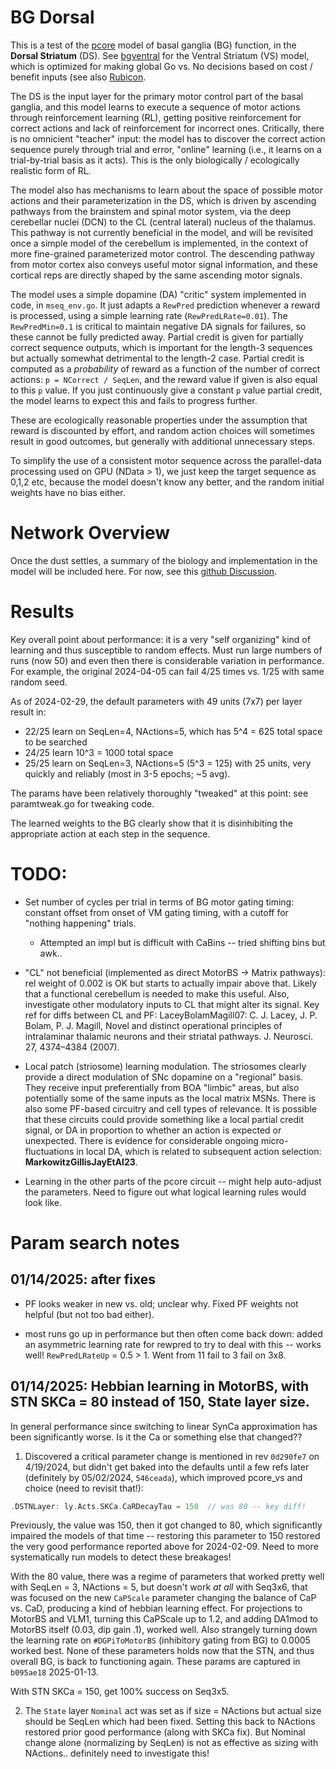 # BG Dorsal

This is a test of the [pcore](../../PCORE_BG.md) model of basal ganglia (BG) function, in the **Dorsal Striatum** (DS).  See [bgventral](../bgventral) for the Ventral Striatum (VS) model, which is optimized for making global Go vs. No decisions based on cost / benefit inputs (see also [Rubicon](../../Rubicon.md).

The DS is the input layer for the primary motor control part of the basal ganglia, and this model learns to execute a sequence of motor actions through reinforcement  learning (RL), getting positive reinforcement for correct actions and lack of reinforcement for incorrect ones.  Critically, there is no omnicient "teacher" input: the model has to discover the correct action sequence purely through trial and error, "online" learning (i.e., it learns on a trial-by-trial basis as it acts). This is the only biologically / ecologically realistic form of RL.

The model also has mechanisms to learn about the space of possible motor actions and their parameterization in the DS, which is driven by ascending pathways from the brainstem and spinal motor system, via the deep cerebellar nuclei (DCN) to the CL (central lateral) nucleus of the thalamus.  This pathway is not currently beneficial in the model, and will be revisited once a simple model of the cerebellum is implemented, in the context of more fine-grained parameterized motor control.  The descending pathway from motor cortex also conveys useful motor signal information, and these cortical reps are directly shaped by the same ascending motor signals.

The model uses a simple dopamine (DA) "critic" system implemented in code, in `mseq_env.go`.  It just adapts a `RewPred` prediction whenever a reward is processed, using a simple learning rate (`RewPredLRate=0.01`).  The `RewPredMin=0.1` is critical to maintain negative DA signals for failures, so these cannot be fully predicted away.  Partial credit is given for partially correct sequence outputs, which is important for the length-3 sequences but actually somewhat detrimental to the length-2 case.  Partial credit is computed as a *probability* of reward as a function of the number of correct actions: `p = NCorrect / SeqLen`, and the reward value if given is also equal to this `p` value.  If you just continuously give a constant `p` value partial credit, the model learns to expect this and fails to progress further.

These are ecologically reasonable properties under the assumption that reward is discounted by effort, and random action choices will sometimes result in good outcomes, but generally with additional unnecessary steps.

To simplify the use of a consistent motor sequence across the parallel-data processing used on GPU (NData > 1), we just keep the target sequence as 0,1,2 etc, because the model doesn't know any better, and the random initial weights have no bias either.

# Network Overview

Once the dust settles, a summary of the biology and implementation in the model will be included here.  For now, see this [github Discussion](https://github.com/emer/axon/discussions/326).

# Results

Key overall point about performance: it is a very "self organizing" kind of learning and thus susceptible to random effects. Must run large numbers of runs (now 50) and even then there is considerable variation in performance. For example, the original 2024-04-05 can fail 4/25 times vs. 1/25 with same random seed.

As of 2024-02-29, the default parameters with 49 units (7x7) per layer result in:

* 22/25 learn on SeqLen=4, NActions=5, which has 5^4 = 625 total space to be searched
* 24/25 learn 10^3 = 1000 total space
* 25/25 learn on SeqLen=3, NActions=5 (5^3 = 125) with 25 units, very quickly and reliably (most in 3-5 epochs; ~5 avg).

The params have been relatively thoroughly "tweaked" at this point: see paramtweak.go for tweaking code.

The learned weights to the BG clearly show that it is disinhibiting the appropriate action at each step in the sequence.

# TODO:

* Set number of cycles per trial in terms of BG motor gating timing: constant offset from onset of VM gating timing, with a cutoff for "nothing happening" trials.
    * Attempted an impl but is difficult with CaBins -- tried shifting bins but awk..

* "CL" not beneficial (implemented as direct MotorBS -> Matrix pathways): rel weight of 0.002 is OK but starts to actually impair above that.  Likely that a functional cerebellum is needed to make this useful.  Also, investigate other modulatory inputs to CL that might alter its signal.  Key ref for diffs between CL and PF: LaceyBolamMagill07: C. J. Lacey, J. P. Bolam, P. J. Magill, Novel and distinct operational principles of intralaminar thalamic neurons and their striatal pathways. J. Neurosci. 27, 4374–4384 (2007).

* Local patch (striosome) learning modulation.  The striosomes clearly provide a direct modulation of SNc dopamine on a "regional" basis.  They receive input preferentially from BOA "limbic" areas, but also potentially some of the same inputs as the local matrix MSNs.  There is also some PF-based circuitry and cell types of relevance.  It is possible that these circuits could provide something like a local partial credit signal, or DA in proportion to whether an action is expected or unexpected.  There is evidence for considerable ongoing micro-fluctuations in local DA, which is related to subsequent action selection: **MarkowitzGillisJayEtAI23**. 

* Learning in the other parts of the pcore circuit -- might help auto-adjust the parameters.  Need to figure out what logical learning rules would look like.

# Param search notes

## 01/14/2025: after fixes

* PF looks weaker in new vs. old; unclear why. Fixed PF weights not helpful (but not too bad either).

* most runs go up in performance but then often come back down: added an asymmetric learning rate for rewpred to try to deal with this -- works well!  `RewPredLRateUp` = 0.5 > 1.  Went from 11 fail to 3 fail on 3x8.

## 01/14/2025: Hebbian learning in MotorBS, with STN SKCa = 80 instead of 150, State layer size.

In general performance since switching to linear SynCa approximation has been significantly worse. Is it the Ca or something else that changed??

1. Discovered a critical parameter change is mentioned in rev `0d290fe7` on 4/19/2024, but didn't get baked into the defaults until a few refs later (definitely by 05/02/2024, `546ceada`), which improved pcore_vs and choice (need to revisit that!):
```Go
.DSTNLayer: ly.Acts.SKCa.CaRDecayTau = 150  // was 80 -- key diff!  
```

Previously, the value was 150, then it got changed to 80, which significantly impaired the models of that time -- restoring this parameter to 150 restored the very good performance reported above for 2024-02-09. Need to more systematically run models to detect these breakages!

With the 80 value, there was a regime of parameters that worked pretty well with SeqLen = 3, NActions = 5, but doesn't work _at all_ with Seq3x6, that was focused on the new `CaPScale` parameter changing the balance of CaP vs. CaD, producing a kind of hebbian learning effect. For projections to MotorBS and VLM1, turning this CaPScale up to 1.2, and adding DA1mod to MotorBS itself (0.03, dip gain .1), worked well. Also strangely turning down the learning rate on `#DGPiToMotorBS` (inhibitory gating from BG) to 0.0005 worked best. None of these parameters holds now that the STN, and thus overall BG, is back to functioning again. These params are captured in `b095ae18` 2025-01-13.

With STN SKCa = 150, get 100% success on Seq3x5.

2. The `State` layer `Nominal` act was set as if size = NActions but actual size should be SeqLen which had been fixed. Setting this back to NActions restored prior good performance (along with SKCa fix). But Nominal change alone (normalizing by SeqLen) is not as effective as sizing with NActions.. definitely need to investigate this!

